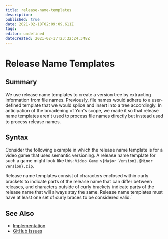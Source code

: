```yaml
---
title: release-name-templates
description: 
published: true
date: 2021-02-18T02:09:09.611Z
tags: 
editor: undefined
dateCreated: 2021-02-17T23:32:24.348Z
---
```


# Release Name Templates

## Summary
We use release name templates to create a version tree by extracting information from file names. Previously, file names would adhere to a user-defined template that we would splice and insert into a tree accordingly. In anticipation of the broadening of Yon's scope, we made it so that release name templates aren't used to process file names directly but instead used to process release names.

## Syntax
Consider the following example in which the release name template is for a video game that uses semantic versioning. A release name template for such a game might look like this: `Video Game v{Major Version}.{Minor Version}.zip`. 

Release name templates consist of characters enclosed within curly brackets to indicate parts of the release name that can differ between releases, and characters outside of curly brackets indicate parts of the release name that will always stay the same. Release name templates must have at least one set of curly braces to be considered valid.`

## See Also
- [Implementation]()
- [GitHub Issues](https://github.com/ParanormalVibe/Yon/labels/Release%20Name%20Template)
